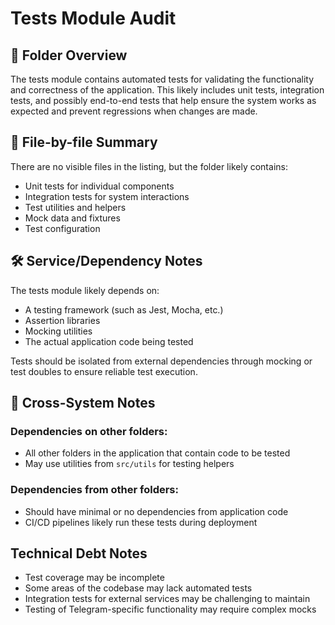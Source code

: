 # Tests Module Audit

## 🧾 Folder Overview

The tests module contains automated tests for validating the functionality and correctness of the application. This likely includes unit tests, integration tests, and possibly end-to-end tests that help ensure the system works as expected and prevent regressions when changes are made.

## 📁 File-by-file Summary

There are no visible files in the listing, but the folder likely contains:

- Unit tests for individual components
- Integration tests for system interactions
- Test utilities and helpers
- Mock data and fixtures
- Test configuration

## 🛠️ Service/Dependency Notes

The tests module likely depends on:
- A testing framework (such as Jest, Mocha, etc.)
- Assertion libraries
- Mocking utilities
- The actual application code being tested

Tests should be isolated from external dependencies through mocking or test doubles to ensure reliable test execution.

## 📌 Cross-System Notes

### Dependencies on other folders:
- All other folders in the application that contain code to be tested
- May use utilities from `src/utils` for testing helpers

### Dependencies from other folders:
- Should have minimal or no dependencies from application code
- CI/CD pipelines likely run these tests during deployment

## Technical Debt Notes

- Test coverage may be incomplete
- Some areas of the codebase may lack automated tests
- Integration tests for external services may be challenging to maintain
- Testing of Telegram-specific functionality may require complex mocks 